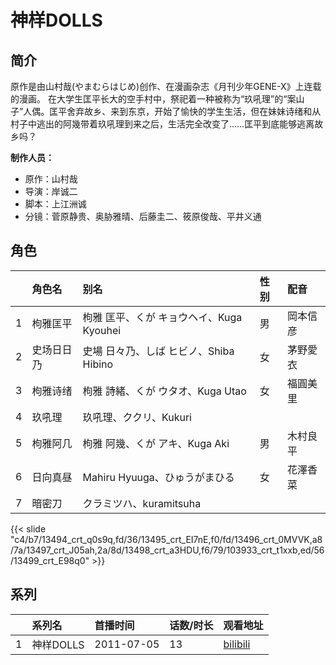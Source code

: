 # 神样DOLLS


## 简介

原作是由山村哉(やまむらはじめ)创作、在漫画杂志《月刊少年GENE-X》上连载的漫画。
在大学生匡平长大的空手村中，祭祀着一种被称为“玖吼理”的“案山子”人偶。匡平舍弃故乡、来到东京，开始了愉快的学生生活，但在妹妹诗绪和从村子中逃出的阿幾带着玖吼理到来之后，生活完全改变了……匡平到底能够逃离故乡吗？

**制作人员：**
- 原作：山村哉
- 导演：岸诚二
- 脚本：上江洲诚
- 分镜：菅原静贵、奥胁雅晴、后藤圭二、筱原俊哉、平井义通

## 角色

|     |   角色名   |   别名  | 性别 |  配音  |
|:--- |:------  |:----      |:---  |:--   |
| 1 | 枸雅匡平 | 枸雅 匡平、くが キョウヘイ、Kuga Kyouhei | 男 | 岡本信彦 |
| 2 | 史场日日乃 | 史場 日々乃、しば ヒビノ、Shiba Hibino | 女 | 茅野愛衣 |
| 3 | 枸雅诗绪 | 枸雅 詩緒、くが ウタオ、Kuga Utao | 女 | 福圓美里 |
| 4 | 玖吼理 | 玖吼理、ククリ、Kukuri |  |  |
| 5 | 枸雅阿几 | 枸雅 阿幾、くが アキ、Kuga Aki | 男 | 木村良平 |
| 6 | 日向真昼 | Mahiru Hyuuga、ひゅうがまひる | 女 | 花澤香菜 |
| 7 | 暗密刀 | クラミツハ、kuramitsuha |  |  |

{{< slide "c4/b7/13494_crt_q0s9q,fd/36/13495_crt_EI7nE,f0/fd/13496_crt_0MVVK,a8/7a/13497_crt_J05ah,2a/8d/13498_crt_a3HDU,f6/79/103933_crt_t1xxb,ed/56/13499_crt_E98q0" >}}

## 系列

|     |   系列名   |   首播时间  | 话数/时长  | 观看地址 |
|:---  |:------    |:----      |:---       |:---  |
| 1 | 神样DOLLS | 2011-07-05 | 13 | [bilibili](https://www.bilibili.com/bangumi/play/ep16233)  |



